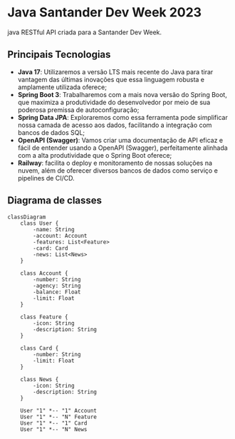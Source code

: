 # Java Santander Dev Week 2023
java RESTful API criada para a Santander Dev Week.

## Principais Tecnologias

- **Java 17**: Utilizaremos a versão LTS mais recente do Java para tirar vantagem das últimas inovações que essa linguagem robusta e amplamente utilizada oferece;
- **Spring Boot 3**: Trabalharemos com a mais nova versão do Spring Boot, que maximiza a produtividade do desenvolvedor por meio de sua poderosa premissa de autoconfiguração;
- **Spring Data JPA**: Exploraremos como essa ferramenta pode simplificar nossa camada de acesso aos dados, facilitando a integração com bancos de dados SQL;
- **OpenAPI (Swagger)**: Vamos criar uma documentação de API eficaz e fácil de entender usando a OpenAPI (Swagger), perfeitamente alinhada com a alta produtividade que o Spring Boot oferece;
- **Railway**: facilita o deploy e monitoramento de nossas soluções na nuvem, além de oferecer diversos bancos de dados como serviço e pipelines de CI/CD.

## Diagrama de classes

```mermaid
classDiagram
    class User {
        -name: String
        -account: Account
        -features: List<Feature>
        -card: Card
        -news: List<News>
    }

    class Account {
        -number: String
        -agency: String
        -balance: Float
        -limit: Float
    }

    class Feature {
        -icon: String
        -description: String
    }

    class Card {
        -number: String
        -limit: Float
    }

    class News {
        -icon: String
        -description: String
    }

    User "1" *-- "1" Account 
    User "1" *-- "N" Feature 
    User "1" *-- "1" Card 
    User "1" *-- "N" News 

```
